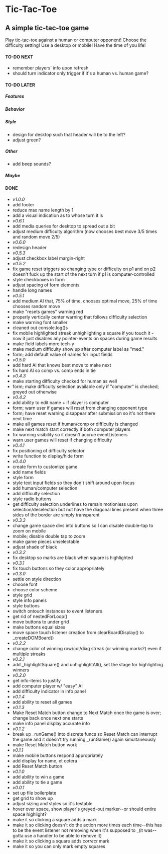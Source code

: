# Tic-Tac-Toe
## A simple tic-tac-toe game
Play tic-tac-toe against a human or computer opponent!  Choose the difficulty setting!  Use a desktop or mobile!  Have the time of you life!

#### TO-DO NEXT
- remember players' info upon refresh
- should turn indicator only trigger if it's a human vs. human game?
#### TO-DO LATER
##### Features
##### Behavior
##### Style
- design for desktop such that header will be to the left?
- adjust green?
##### Other
- add beep sounds?
##### Maybe

#### DONE
- *v1.0.0*
- add footer
- reduce max name length by 1
- add a visual indication as to whose turn it is
- *v0.6.1*
- add media queries for desktop to spread out a bit
- adjust medium difficulty algorithm (now chooses best move 3/5 times and random move 2/5)
- *v0.6.0*
- redesign header
- *v0.5.3*
- adjust checkbox label margin-right
- *v0.5.2*
- fix game reset triggers so changing type or difficulty  on p1 and on p2 doesn't fuck up the start of the next turn if p1 is computer-controlled
- style checkboxes in form
- adjust spacing of form elements
- handle long names
- *v0.5.1*
- add medium AI that, 75% of time, chooses optimal move, 25% of time chooses random move
- make "resets games" warning red
- properly vertically center warning that follows difficulty selection
- make warning font smaller
- cleaned out console.log()s
- fix mobile highlighted streak unhighlighting a square if you touch it - now it just disables any pointer-events on spaces during game results
- make field labels more tech-y
- make medium difficulty show up after computer label as "med."
- form; add default value of names for input fields
- *v0.5.0*
- add hard AI that knows best move to make next
- fix hard AI so comp vs. comp ends in tie
- *v0.4.3*
- make starting difficulty checked for human as well
- form; make difficulty selection available only if "computer" is checked; greyed out otherwise
- *v0.4.2*
- add ability to edit name + if player is computer
- form; warn user if games will reset from changing opponent type
- form; have reset warning disappear after submission so it's not there next time
- make all games reset if human/comp or difficulty is changed
- make next match start correctly if both computer players
- fix warning visibility so it doesn't accrue eventListeners
- warn user games will reset if changing difficulty
- *v0.4.1*
- fix positioning of difficulty selector
- write function to display/hide form
- *v0.4.0*
- create form to customize game
- add name fields
- style form
- style text input fields so they don't shift around upon focus
- add human/computer selection
- add difficulty selection
- style radio buttons
- get difficulty selection underlines to remain motionless upon selection/deselection but not have the diagonal lines present when three sides of the border are simply transparent
- *v0.3.3*
- change game space divs into buttons so I can disable double-tap to zoom on mobile
- mobile; disable double tap to zoom
- make game pieces unselectable
- adjust shade of black
- *v0.3.2*
- fix desktop so marks are black when square is highlighted
- *v0.3.1*
- fix touch buttons so they color appropriately
- *v0.3.0*
- settle on style direction
- choose font
- choose color scheme
- style grid
- style info panels
- style buttons
- switch ontouch instances to event listeners
- get rid of nestedForLoop()
- move buttons to under grid
- make buttons equal sizes
- move space touch listener creation from clearBoardDisplay() to _createDOMBoard()
- *v0.2.2*
- change color of winning row/col/diag streak (or winning marks?) even if multiple streaks
- *v0.2.1*
- add _highlightSquare() and unhighlightAll(), set the stage for highlighting winners
- *v0.2.0*
- get info-items to justify
- add computer player w/ "easy" AI
- add difficulty indicator in info panel
- *v0.1.4*
- add ability to reset all games
- *v0.1.3*
- Make Reset Match button change to Next Match once the game is over; change back once next one starts
- make info panel display accurate info
- *v0.1.2*
- break up _runGame() into discrete funcs so Reset Match can interrupt the game and it doesn't try running _runGame() again simultaneously
- make Reset Match button work
- *v0.1.1*
- make mobile buttons respond appropriately
- add display for name, et cetera
- add Reset Match button
- *v0.1.0*
- add ability to win a game
- add ability to tie a game
- *v0.0.1*
- set up file boilerplate
- get grid to show up
- adjust sizing and styles so it's testable
- hover over space, show player's greyed-out marker--or should entire space highlight?
- make it so clicking a square adds a mark
- make it so clicking doesn't do the action more times each time--this has to be the event listener not removing when it's supposed to _(it was--gotta use a handler to be able to remove it)
- make it so clicking a square adds *correct* mark
- make it so you can only mark empty squares
